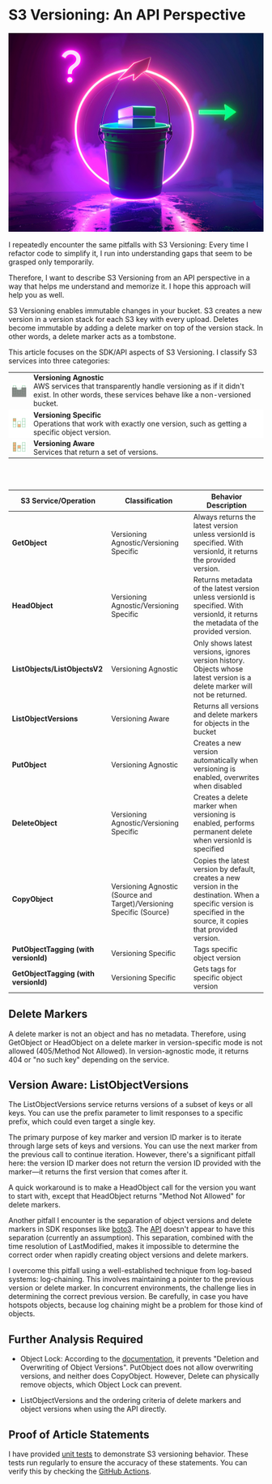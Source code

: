 # S3 Versioning: An API Perspective

![Illustration](./illustration.jpg)

I repeatedly encounter the same pitfalls with S3 Versioning: Every time I refactor code to simplify it, I run into understanding gaps that seem to be grasped only temporarily.

Therefore, I want to describe S3 Versioning from an API perspective in a way that helps me understand and memorize it. I hope this approach will help you as well.

S3 Versioning enables immutable changes in your bucket. S3 creates a new version in a version stack for each S3 key with every upload. Deletes become immutable by adding a delete marker on top of the version stack. In other words, a delete marker acts as a tombstone.

This article focuses on the SDK/API aspects of S3 Versioning. I classify S3 services into three categories:

<table style="border-collapse: collapse">
<tr style="border: none">
<td style="border: none"> <img src="Sa3VersionAgnosticIcons.png"> </td><td style="border: none"> <span style="font-weight: 700">Versioning Agnostic</span><br> AWS services that transparently handle versioning as if it didn't exist. In other words, these services behave like a non-versioned bucket. </td></tr> 
<tr style="border: none; background: #ffffff"><td style="border: none"> <img src="Sa3VersionSpecificIcons.png"> </td><td style="border: none"> <span style="font-weight: 700">Versioning Specific</span><br> Operations that work with exactly one version, such as getting a specific object version. </td></tr>
<tr style="border: none" ><td style="border: none"> <img src="Sa3VersionAwareIcons.png"> </td><td style="border: none"> <span style="font-weight: 700">Versioning Aware</span><br> Services that return a set of versions. </td></tr>
</table>

<br><br>

| S3 Service/Operation | Classification | Behavior Description |
|---------------------|----------------|---------------------|
| **GetObject** | Versioning Agnostic/Versioning Specific | Always returns the latest version unless versionId is specified. With versionId, it returns the provided version. |
| **HeadObject** | Versioning Agnostic/Versioning Specific | Returns metadata of the latest version unless versionId is specified. With versionId, it returns the metadata of the provided version. |
| **ListObjects/ListObjectsV2** | Versioning Agnostic | Only shows latest versions, ignores version history. Objects whose latest version is a delete marker will not be returned. |
| **ListObjectVersions** | Versioning Aware | Returns all versions and delete markers for objects in the bucket |
| **PutObject** | Versioning Agnostic | Creates a new version automatically when versioning is enabled, overwrites when disabled |
| **DeleteObject** | Versioning Agnostic/Versioning Specific | Creates a delete marker when versioning is enabled, performs permanent delete when versionId is specified |
| **CopyObject** | Versioning Agnostic (Source and Target)/Versioning Specific (Source) | Copies the latest version by default, creates a new version in the destination. When a specific version is specified in the source, it copies that provided version. |
| **PutObjectTagging (with versionId)** | Versioning Specific | Tags specific object version |
| **GetObjectTagging (with versionId)** | Versioning Specific | Gets tags for specific object version |

## Delete Markers

A delete marker is not an object and has no metadata. Therefore, using GetObject or HeadObject on a delete marker in version-specific mode is not allowed (405/Method Not Allowed). In version-agnostic mode, it returns 404 or "no such key" depending on the service.

## Version Aware: ListObjectVersions

The ListObjectVersions service returns versions of a subset of keys or all keys. You can use the prefix parameter to limit responses to a specific prefix, which could even target a single key.

The primary purpose of key marker and version ID marker is to iterate through large sets of keys and versions. You can use the next marker from the previous call to continue iteration. However, there's a significant pitfall here: the version ID marker does not return the version ID provided with the marker—it returns the first version that comes after it.

A quick workaround is to make a HeadObject call for the version you want to start with, except that HeadObject returns "Method Not Allowed" for delete markers.

Another pitfall I encounter is the separation of object versions and delete markers in SDK responses like [boto3](https://boto3.amazonaws.com/v1/documentation/api/latest/reference/services/s3/client/list_object_versions.html). The [API](https://docs.aws.amazon.com/AmazonS3/latest/API/API_ListObjectVersions.html) doesn't appear to have this separation (currently an assumption). This separation, combined with the time resolution of LastModified, makes it impossible to determine the correct order when rapidly creating object versions and delete markers.

I overcome this pitfall using a well-established technique from log-based systems: log-chaining. This involves maintaining a pointer to the previous version or delete marker. In concurrent environments, the challenge lies in determining the correct previous version. Be carefully, in case you have hotspots objects, because log chaining might be a problem for those kind of objects.

## Further Analysis Required

* Object Lock: According to the [documentation](https://docs.aws.amazon.com/AmazonS3/latest/userguide/object-lock.html), it prevents "Deletion and Overwriting of Object Versions". PutObject does not allow overwriting versions, and neither does CopyObject. However, Delete can physically remove objects, which Object Lock can prevent.

* ListObjectVersions and the ordering criteria of delete markers and object versions when using the API directly.

## Proof of Article Statements

I have provided [unit tests](https://github.com/uwe-h/aws_blog/tree/master/storage/s3/202507_s3_versioning_an_api_perspective/demo) to demonstrate S3 versioning behavior. These tests run regularly to ensure the accuracy of these statements. You can verify this by checking the [GitHub Actions](https://github.com/uwe-h/aws_blog/actions).

